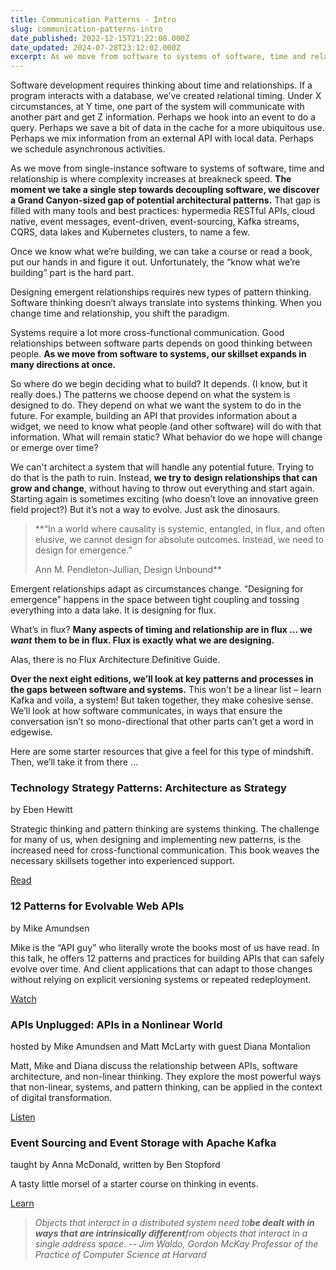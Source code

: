 ```yaml
---
title: Communication Patterns - Intro
slug: communication-patterns-intro
date_published: 2022-12-15T21:22:00.000Z
date_updated: 2024-07-28T23:12:02.000Z
excerpt: As we move from software to systems of software, time and relationship is where complexity increases at breakneck speed.
---
```


Software development requires thinking about time and relationships. If a program interacts with a database, we’ve created relational timing. Under X circumstances, at Y time, one part of the system will communicate with another part and get Z information. Perhaps we hook into an event to do a query. Perhaps we save a bit of data in the cache for a more ubiquitous use. Perhaps we mix information from an external API with local data. Perhaps we schedule asynchronous activities.

As we move from single-instance software to systems of software, time and relationship is where complexity increases at breakneck speed. **The moment we take a single step towards decoupling software, we discover a Grand Canyon-sized gap of potential architectural patterns.** That gap is filled with many tools and best practices: hypermedia RESTful APIs, cloud native, event messages, event-driven, event-sourcing, Kafka streams, CQRS, data lakes and Kubernetes clusters, to name a few.

Once we know what we’re building, we can take a course or read a book, put our hands in and figure it out. Unfortunately, the “know what we’re building” part is the hard part.

Designing emergent relationships requires new types of pattern thinking. Software thinking doesn’t always translate into systems thinking. When you change time and relationship, you shift the paradigm.

Systems require a lot more cross-functional communication. Good relationships between software parts depends on good thinking between people. **As we move from software to systems, our skillset expands in many directions at once.**

So where do we begin deciding what to build? It depends. (I know, but it really does.) The patterns we choose depend on what the system is designed to do. They depend on what we want the system to do in the future. For example, building an API that provides information about a widget, we need to know what people (and other software) will do with that information. What will remain static? What behavior do we hope will change or emerge over time?

We can't architect a system that will handle any potential future. Trying to do that is the path to ruin. Instead, **we try to** **design relationships that can grow and change**, without having to throw out everything and start again. Starting again is sometimes exciting (who doesn’t love an innovative green field project?) But it’s not a way to evolve. Just ask the dinosaurs.

> **“In a world where causality is systemic, entangled, in flux, and often elusive, we cannot design for absolute outcomes. Instead, we need to design for emergence.”
> 
> Ann M. Pendleton-Jullian, Design Unbound**

Emergent relationships adapt as circumstances change. “Designing for emergence” happens in the space between tight coupling and tossing everything into a data lake. It is designing for flux.

What’s in flux? **Many aspects of timing and relationship are in flux … we** ***want*** **them to be in flux. Flux is exactly what we are designing.**

Alas, there is no Flux Architecture Definitive Guide.

**Over the next eight editions, we’ll look at key patterns and processes in the gaps between software and systems.** This won't be a linear list – learn Kafka and voila, a system! But taken together, they make cohesive sense. We’ll look at how software communicates, in ways that ensure the conversation isn’t so mono-directional that other parts can’t get a word in edgewise.

Here are some starter resources that give a feel for this type of mindshift. Then, we’ll take it from there …

### Technology Strategy Patterns: Architecture as Strategy

by Eben Hewitt

Strategic thinking and pattern thinking are systems thinking. The challenge for many of us, when designing and implementing new patterns, is the increased need for cross-functional communication. This book weaves the necessary skillsets together into experienced support.

[Read](https://bookshop.org/p/books/technology-strategy-patterns-architecture-as-strategy-eben-hewitt/8141316?ean=9781492040873)

### 12 Patterns for Evolvable Web APIs

by Mike Amundsen

Mike is the “API guy” who literally wrote the books most of us have read. In this talk, he offers 12 patterns and practices for building APIs that can safely evolve over time. And client applications that can adapt to those changes without relying on explicit versioning systems or repeated redeployment.

[Watch](https://www.youtube.com/watch?v=g6n3UGsQpSs)

### APIs Unplugged: APIs in a Nonlinear World

hosted by Mike Amundsen and Matt McLarty with guest Diana Montalion

Matt, Mike and Diana discuss the relationship between APIs, software architecture, and non-linear thinking. They explore the most powerful ways that non-linear, systems, and pattern thinking, can be applied in the context of digital transformation.

[Listen](https://soundcloud.com/mulesoft/apis-unplugged-s3-e11-apis-in-a-non-linear-world-with-diana-montalion)

### Event Sourcing and Event Storage with Apache Kafka

taught by Anna McDonald, written by Ben Stopford

A tasty little morsel of a starter course on thinking in events.

[Learn](https://developer.confluent.io/learn-kafka/event-sourcing/event-driven-vs-state-based/)

> *Objects that interact in a distributed system need to**be dealt with in ways that are intrinsically different**from objects that interact in a single address space*.
> *-- Jim Waldo, Gordon McKay Professor of the Practice of Computer Science at Harvard*
